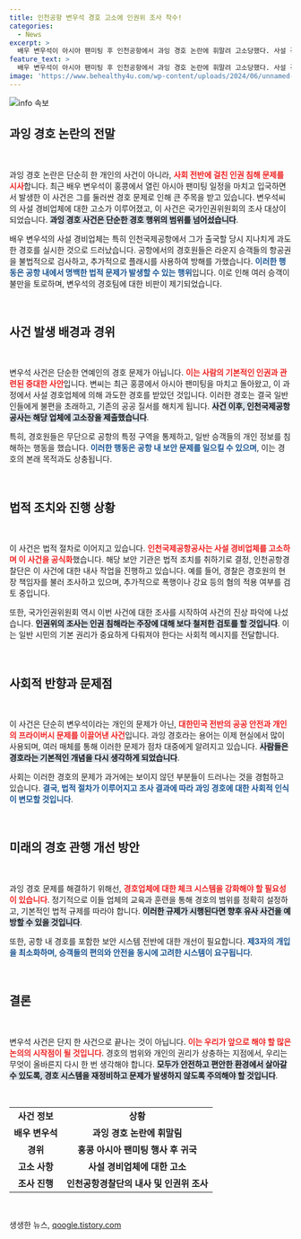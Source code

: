 ```yaml
---
title: 인천공항 변우석 경호 고소에 인권위 조사 착수!
categories:
  - News
excerpt: >
  배우 변우석이 아시아 팬미팅 후 인천공항에서 과잉 경호 논란에 휘말려 고소당했다. 사설 경호업체의 폭행 및 개인정보 침해 의혹까지, 이 사건의 전말이 궁금하다!
feature_text: >
  배우 변우석이 아시아 팬미팅 후 인천공항에서 과잉 경호 논란에 휘말려 고소당했다. 사설 경호업체의 폭행 및 개인정보 침해 의혹까지, 이 사건의 전말이 궁금하다!
image: 'https://www.behealthy4u.com/wp-content/uploads/2024/06/unnamed-file.png'
---
```


<p><img src="https://www.behealthy4u.com/wp-content/uploads/2024/06/unnamed-file.png" alt="info 속보" /></p>

<h2 data-ke-size="size26">과잉 경호 논란의 전말</h2>

<p data-ke-size="size16">&nbsp;</p>

<p>과잉 경호 논란은 단순히 한 개인의 사건이 아니라, <b><span style="color: #ee2323;">사회 전반에 걸친 인권 침해 문제를 시사</span></b>합니다. 최근 배우 변우석이 홍콩에서 열린 아시아 팬미팅 일정을 마치고 입국하면서 발생한 이 사건은 그를 둘러싼 경호 문제로 인해 큰 주목을 받고 있습니다. 변우석씨의 사설 경비업체에 대한 고소가 이루어졌고, 이 사건은 국가인권위원회의 조사 대상이 되었습니다. <b><span style="background-color: #21538527;">과잉 경호 사건은 단순한 경호 행위의 범위를 넘어섰습니다</span></b>. </p>

<p>배우 변우석의 사설 경비업체는 특히 인천국제공항에서 그가 출국할 당시 지나치게 과도한 경호를 실시한 것으로 드러났습니다. 공항에서의 경호원들은 라운지 승객들의 항공권을 불법적으로 검사하고, 추가적으로 플래시를 사용하여 방해를 가했습니다. <b><span style="color: #1a5490;">이러한 행동은 공항 내에서 명백한 법적 문제가 발생할 수 있는 행위</span></b>입니다. 이로 인해 여러 승객이 불만을 토로하며, 변우석의 경호팀에 대한 비판이 제기되었습니다.</p>

<p data-ke-size="size16">&nbsp;</p>

<h2 data-ke-size="size26">사건 발생 배경과 경위</h2>

<p data-ke-size="size16">&nbsp;</p>

<p>변우석 사건은 단순한 연예인의 경호 문제가 아닙니다. <b><span style="color: #ee2323;">이는 사람의 기본적인 인권과 관련된 중대한 사안</span></b>입니다. 변씨는 최근 홍콩에서 아시아 팬미팅을 마치고 돌아왔고, 이 과정에서 사설 경호업체에 의해 과도한 경호를 받았던 것입니다. 이러한 경호는 결국 일반인들에게 불편을 초래하고, 기존의 공공 질서를 해치게 됩니다. <b><span style="background-color: #21538527;">사건 이후, 인천국제공항공사는 해당 업체에 고소장을 제출했습니다</span></b>.</p>

<p>특히, 경호원들은 무단으로 공항의 특정 구역을 통제하고, 일반 승객들의 개인 정보를 침해하는 행동을 했습니다. <b><span style="color: #1a5490;">이러한 행동은 공항 내 보안 문제를 일으킬 수 있으며</span></b>, 이는 경호의 본래 목적과도 상충됩니다.</p>

<p data-ke-size="size16">&nbsp;</p>

<h2 data-ke-size="size26">법적 조치와 진행 상황</h2>

<p data-ke-size="size16">&nbsp;</p>

<p>이 사건은 법적 절차로 이어지고 있습니다. <b><span style="color: #ee2323;">인천국제공항공사는 사설 경비업체를 고소하며 이 사건을 공식화</span></b>했습니다. 해당 보안 기관은 법적 조치를 취하기로 결정, 인천공항경찰단은 이 사건에 대한 내사 작업을 진행하고 있습니다. 예를 들어, 경찰은 경호원의 현장 책임자를 불러 조사하고 있으며, 추가적으로 폭행이나 강요 등의 혐의 적용 여부를 검토 중입니다.</p>

<p>또한, 국가인권위원회 역시 이번 사건에 대한 조사를 시작하여 사건의 진상 파악에 나섰습니다. <b><span style="background-color: #21538527;">인권위의 조사는 인권 침해라는 주장에 대해 보다 철저한 검토를 할 것입니다</span></b>. 이는 일반 시민의 기본 권리가 중요하게 다뤄져야 한다는 사회적 메시지를 전달합니다. </p>

<p data-ke-size="size16">&nbsp;</p>

<h2 data-ke-size="size26">사회적 반향과 문제점</h2>

<p data-ke-size="size16">&nbsp;</p>

<p>이 사건은 단순히 변우석이라는 개인의 문제가 아닌, <b><span style="color: #ee2323;">대한민국 전반의 공공 안전과 개인의 프라이버시 문제를 이끌어낸 사건</span></b>입니다. 과잉 경호라는 용어는 이제 현실에서 많이 사용되며, 여러 매체를 통해 이러한 문제가 점차 대중에게 알려지고 있습니다. <b><span style="background-color: #21538527;">사람들은 경호라는 기본적인 개념을 다시 생각하게 되었습니다</span></b>.</p>

<p>사회는 이러한 경호의 문제가 과거에는 보이지 않던 부분들이 드러나는 것을 경험하고 있습니다. <b><span style="color: #1a5490;">결국, 법적 절차가 이루어지고 조사 결과에 따라 과잉 경호에 대한 사회적 인식이 변모할 것입니다</span></b>.</p>

<p data-ke-size="size16">&nbsp;</p>

<h2 data-ke-size="size26">미래의 경호 관행 개선 방안</h2>

<p data-ke-size="size16">&nbsp;</p>

<p>과잉 경호 문제를 해결하기 위해선, <b><span style="color: #ee2323;">경호업체에 대한 체크 시스템을 강화해야 할 필요성이 있습니다</span></b>. 정기적으로 이들 업체의 교육과 훈련을 통해 경호의 범위를 정확히 설정하고, 기본적인 법적 규제를 따라야 합니다. <b><span style="background-color: #21538527;">이러한 규제가 시행된다면 향후 유사 사건을 예방할 수 있을 것입니다</span></b>.</p>

<p>또한, 공항 내 경호를 포함한 보안 시스템 전반에 대한 개선이 필요합니다. <b><span style="color: #1a5490;">제3자의 개입을 최소화하며, 승객들의 편의와 안전을 동시에 고려한 시스템이 요구됩니다</span></b>. </p>

<p data-ke-size="size16">&nbsp;</p>

<h2 data-ke-size="size26">결론</h2>

<p data-ke-size="size16">&nbsp;</p>

<p>변우석 사건은 단지 한 사건으로 끝나는 것이 아닙니다. <b><span style="color: #ee2323;">이는 우리가 앞으로 해야 할 많은 논의의 시작점이 될 것입니다</span></b>. 경호의 범위와 개인의 권리가 상충하는 지점에서, 우리는 무엇이 올바른지 다시 한 번 생각해야 합니다. <b><span style="background-color: #21538527;">모두가 안전하고 편안한 환경에서 살아갈 수 있도록, 경호 시스템을 재정비하고 문제가 발생하지 않도록 주의해야 할 것입니다</span></b>. </p>

<p data-ke-size="size16">&nbsp;</p>

<table style="width: 100%;">
  <tbody>
    <tr>
      <td style="text-align: center; height: 17px;"><b>사건 정보</b></td>
      <td style="text-align: center; height: 17px;"><b>상황</b></td>
    </tr>
    <tr>
      <td style="text-align: center; height: 17px;"><b>배우 변우석</b></td>
      <td style="text-align: center; height: 17px;"><b>과잉 경호 논란에 휘말림</b></td>
    </tr>
    <tr>
      <td style="text-align: center; height: 17px;"><b>경위</b></td>
      <td style="text-align: center; height: 17px;"><b>홍콩 아시아 팬미팅 행사 후 귀국</b></td>
    </tr>
    <tr>
      <td style="text-align: center; height: 17px;"><b>고소 사항</b></td>
      <td style="text-align: center; height: 17px;"><b>사설 경비업체에 대한 고소</b></td>
    </tr>
    <tr>
      <td style="text-align: center; height: 17px;"><b>조사 진행</b></td>
      <td style="text-align: center; height: 17px;"><b>인천공항경찰단의 내사 및 인권위 조사</b></td>
    </tr>
  </tbody>
</table>

<p data-ke-size="size16">&nbsp;</p>
생생한 뉴스, <a href="https://qoogle.tistory.com" rel="dofollow">qoogle.tistory.com</a>


